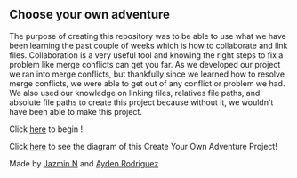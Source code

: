 ## Choose your own adventure

The purpose of creating this repository was to be able to use what we have been learning the past couple of weeks which is how to collaborate and link files.  Collaboration is a very useful tool and knowing the right steps to fix a problem like merge conflicts can get you far. As we developed our project we ran into merge conflicts, but thankfully since we learned how to resolve merge conflicts, we were able to get out of any conflict or problem we had. We also used our knowledge on linking files, relatives file paths, and absolute file paths to create this project because without it, we wouldn't have been able to make this project.

Click [here](abandoned-house.md) to begin !

Click [here](https://docs.google.com/drawings/d/1vLHO0SSbJXe_TXP5GylnsEiTBz-xDDw5HRLUNgrx5DY/edit?usp=sharing) to see the diagram of this Create Your Own Adventure Project!

Made by [Jazmin N](https://github.com/jazminn7822) and [Ayden Rodriguez](https://github.com/aydenr7109)
